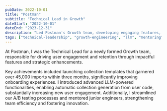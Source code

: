 ```yaml
---
pubDate: 2022-10-01
title: "Postman"
subtitle: "Technical Lead in Growth"
dateStart: "2022-10-01"
dateEnd: "2023-12-31"
description: "Led Postman's Growth team, developing engaging features, improving onboarding, and mentoring engineers to drive efficiency and innovation."
tags: ["technical-leadership", "growth-engineering", "llm", "mentoring", "api-testing"]
---
```


At Postman, I was the Technical Lead for a newly formed Growth team, responsible for driving user engagement and retention through impactful features and strategic enhancements.

Key achievements included launching collection templates that garnered over 45,000 imports within three months, significantly improving onboarding experiences. I introduced advanced LLM-powered functionalities, enabling automatic collection generation from user code, substantially increasing new user engagement. Additionally, I streamlined our A/B testing processes and mentored junior engineers, strengthening team efficiency and fostering innovation.
